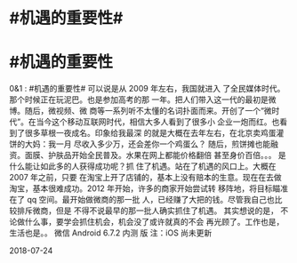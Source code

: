 # #机遇的重要性#

# #机遇的重要性

0&1 : #机遇的重要性# 可以说是从 2009 年左右，我国就进入 了全民媒体时代。那个时候正在玩泥巴。也是参加高考的那 一年。把人们带入这一代的最初是微博。随后，微视频、微 商等一系列听不太懂的名词扑面而来。开创了一个“微时 代”。在当今这个移动互联网时代，相信大多人看到了很多小 企业一炮而红。也看到了很多草根一夜成名。印象给我最深 的就是大概在去年左右，在北京卖鸡蛋灌饼的大妈：我一月 尽收入多少万，还会差你一个鸡蛋么？ 随后，煎饼摊也能融 资。面膜、护肤品开始全民普及。水果在网上都能价格翻倍 甚至身价百倍。。。 是什么能让如此多的人获得成功呢？抓 住了机遇。站在了机遇的风口上。大概在 2007 年之前，只要 在淘宝上开了店铺的，基本上没有赔本的生意。现在在去做 淘宝，基本很难成功。2012 年开始，许多的商家开始尝试转 移阵地，将目标瞄准在了 qq 空间。最开始做微商的那一批 人，已经赚了大把的钱。尽管我自己也比较排斥微商，但是 不得不说最早的那一批人确实抓住了机遇。 其实想说的是， 不论做什么事，要学会抓住机会，机会没了或许就真的不会 再光顾了。工作也是，生活也是。。 微信 Android 6.7.2 内测 版 注：iOS 尚未更新

2018-07-24